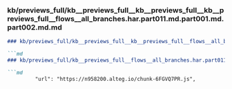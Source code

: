 ### kb/previews_full/kb__previews_full__kb__previews_full__kb__previews_full__flows__all_branches.har.part011.md.part001.md.part002.md.md

```md
### kb/previews_full/kb__previews_full__kb__previews_full__flows__all_branches.har.part011.md.part001.md.part002.md

```md
### kb/previews_full/kb__previews_full__flows__all_branches.har.part011.md.part001.md (part 002)

```md
         "url": "https://n958200.alteg.io/chunk-6FGVQ7PR.js",
            
```

```

```

```
